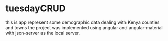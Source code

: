 # tuesdayCRUD
this is app represent some demographic data dealing with Kenya counties and towns
the project was implemented using angular and angular-material with json-server as the local server.
